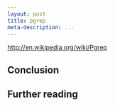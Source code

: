 ```yaml
---
layout: post
title: pgrep
meta-description: ...
---
```


http://en.wikipedia.org/wiki/Pgrep
*<outline>*

## Conclusion


## Further reading

